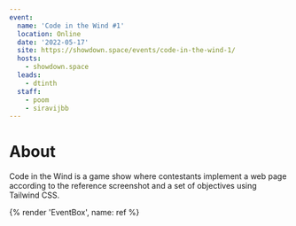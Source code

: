 ```yaml
---
event:
  name: 'Code in the Wind #1'
  location: Online
  date: '2022-05-17'
  site: https://showdown.space/events/code-in-the-wind-1/
  hosts:
    - showdown.space
  leads:
    - dtinth
  staff:
    - poom
    - siravijbb
---
```


# About

Code in the Wind is a game show where contestants implement a web page according to the reference screenshot and a set of objectives using Tailwind CSS.

{% render 'EventBox', name: ref %}
